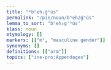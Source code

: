 ```yaml
---
title: "*bʰeh₂ǵʰús"
permalink: "/pie/noun/bʰeh2ǵʰús"
lemma_to_sort: "bʰeh₂g'ʰús"
klass: noun
etymology: []
markers: [["m", "masculine gender"]]
synonyms: []
definitions: [["arm"]]
topics: ["ine-pro:Appendages"]
---
```

